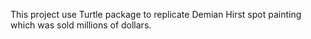 This project use Turtle package to replicate Demian Hirst spot painting which was sold millions of dollars.
